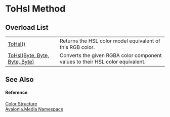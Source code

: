 # ToHsl Method


## Overload List
<table>
<tr>
<td><a href="M_Avalonia_Media_Color_ToHsl">ToHsl()</a></td>
<td>Returns the HSL color model equivalent of this RGB color.</td>
</tr>
<tr>
<td><a href="M_Avalonia_Media_Color_ToHsl_1">ToHsl(Byte, Byte, Byte, Byte)</a></td>
<td>Converts the given RGBA color component values to their HSL color equivalent.</td>
</tr>
</table>

## See Also


#### Reference
<a href="T_Avalonia_Media_Color">Color Structure</a>  
<a href="N_Avalonia_Media">Avalonia.Media Namespace</a>  

